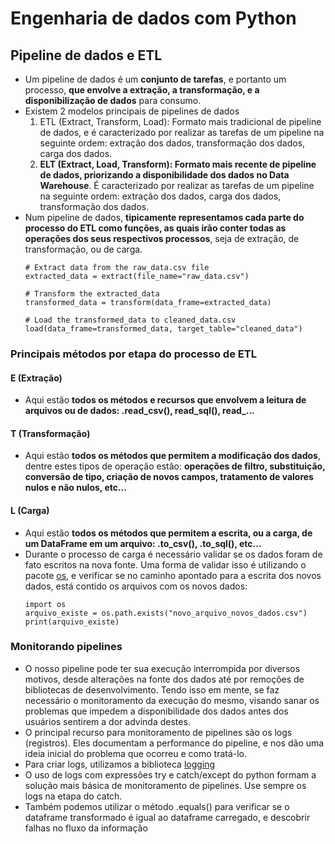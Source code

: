 # Engenharia de dados com Python  

## Pipeline de dados e ETL  

* Um pipeline de dados é um **conjunto de tarefas**, e portanto um processo, **que envolve a extração, a transformação, e a disponibilização de dados** para consumo.
* Existem 2 modelos principais de pipelines de dados
  1. ETL (Extract, Transform, Load): Formato mais tradicional de pipeline de dados, e é caracterizado por realizar as tarefas de um pipeline na seguinte ordem: extração dos dados, transformação dos dados, carga dos dados.
  2. **ELT (Extract, Load, Transform): Formato mais recente de pipeline de dados, priorizando a disponibilidade dos dados no Data Warehouse**. É caracterizado por realizar as tarefas de um pipeline na seguinte ordem: extração dos dados, carga dos dados, transformação dos dados.
* Num pipeline de dados, **tipicamente representamos cada parte do processo do ETL como funções, as quais irão conter todas as operações dos seus respectivos processos**, seja de extração, de transformação, ou de carga.
  ```
  # Extract data from the raw_data.csv file
  extracted_data = extract(file_name="raw_data.csv")
  
  # Transform the extracted_data
  transformed_data = transform(data_frame=extracted_data)
  
  # Load the transformed_data to cleaned_data.csv
  load(data_frame=transformed_data, target_table="cleaned_data")
  
  ```

### Principais métodos por etapa do processo de ETL

#### E (Extração)
* Aqui estão **todos os métodos e recursos que envolvem a leitura de arquivos ou de dados: .read_csv(), read_sql(), read_...**

#### T (Transformação)
* Aqui estão **todos os métodos que permitem a modificação dos dados**, dentre estes tipos de operação estão: **operações de filtro, substituição, conversão de tipo, criação de novos campos, tratamento de valores nulos e não nulos, etc...**

#### L (Carga)
* Aqui estão **todos os métodos que permitem a escrita, ou a carga, de um DataFrame em um arquivo: .to_csv(), .to_sql(), etc...**
* Durante o processo de carga é necessário validar se os dados foram de fato escritos na nova fonte. Uma forma de validar isso é utilizando o pacote [os](https://docs.python.org/3/library/os.html), e verificar se no caminho apontado para a escrita dos novos dados, está contido os arquivos com os novos dados:
  ```
  import os
  arquivo_existe = os.path.exists("novo_arquivo_novos_dados.csv")
  print(arquivo_existe)
  ```
  
### Monitorando pipelines
* O nosso pipeline pode ter sua execução interrompida por diversos motivos, desde alterações na fonte dos dados até por remoções de bibliotecas de desenvolvimento. Tendo isso em mente, se faz necessário o monitoramento da execução do mesmo, visando sanar os problemas que impedem a disponibilidade dos dados antes dos usuários sentirem a dor advinda destes.
* O principal recurso para monitoramento de pipelines são os logs (registros). Eles documentam a performance do pipeline, e nos dão uma ideia inicial do problema que ocorreu e como tratá-lo.
* Para criar logs, utilizamos a biblioteca [logging](https://docs.python.org/3/library/logging.html)
* O uso de logs com expressões try e catch/except do python formam a solução mais básica de monitoramento de pipelines. Use sempre os logs na etapa do catch.
* Também podemos utilizar o método .equals() para verificar se o dataframe transformado é igual ao dataframe carregado, e descobrir falhas no fluxo da informação
